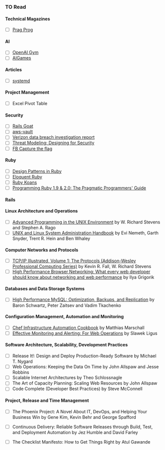 ### TO Read

#### Technical Magazines
* [ ] [Prag Prog](https://pragprog.com/magazines)

#### AI
* [ ] [OpenAI Gym](https://gym.openai.com/)
* [ ] [AIGames](http://theaigames.com/)

#### Articles
* [ ] [systemd](http://0pointer.de/blog/projects/systemd-for-admins-1.html)


#### Project Management
* [ ] Excel Pivot Table

#### Security
* [ ] [Rails Goat](https://github.com/OWASP/railsgoat)
* [ ] [aws-vault](https://github.com/99designs/aws-vault)
* [ ] [Verizon data breach investigation report](http://www.verizonenterprise.com/resources/reports/rp_DBIR_2016_Report_en_xg.pdf)
* [ ] [Threat Modeling: Designing for Security](http://www.amazon.com/Threat-Modeling-Designing-Adam-Shostack/dp/1118809998/ref=sr_1_1?ie=UTF8&qid=1462122022&sr=8-1&keywords=threat+modeling)
* [ ] [FB Capture the flag](https://github.com/facebook/fbctf)

#### Ruby
* [ ] [Design Patterns in Ruby](http://www.amazon.com/Design-Patterns-Ruby-Russ-Olsen/dp/0321490452)
* [ ] [Eloquent Ruby](http://www.amazon.com/Eloquent-Ruby-Addison-Wesley-Professional-ebook/dp/B004MMEJ36/ref=mt_kindle?_encoding=UTF8&me=)
* [ ] [Ruby Koans](http://rubykoans.com/)
* [ ] [Programming Ruby 1.9 & 2.0: The Pragmatic Programmers' Guide](http://www.amazon.com/Programming-Ruby-1-9-2-0-Programmers/dp/1937785491/ref=sr_1_1?ie=UTF8&qid=1461533650&sr=8-1&keywords=programming+ruby)
 
#### Rails

#### Linux Architecture and Operations
* [ ] [Advanced Programming in the UNIX Environment](http://www.amazon.com/gp/product/0321637739/ref=as_li_ss_tl?ie=UTF8&camp=1789&creative=390957&creativeASIN=0321637739&linkCode=as2&tag=techops-20) by W. Richard Stevens and Stephen A. Rago
* [ ] [UNIX and Linux System Administration Handbook](http://www.amazon.com/gp/product/0131480057/ref=as_li_ss_tl?ie=UTF8&camp=1789&creative=390957&creativeASIN=0131480057&linkCode=as2&tag=techops-20) by Evi Nemeth, Garth Snyder, Trent R. Hein and Ben Whaley

#### Computer Networks and Protocols
* [ ] [TCP/IP Illustrated, Volume 1: The Protocols (Addison-Wesley Professional Computing Series)](http://www.amazon.com/gp/product/B00666M52S/ref=as_li_tl?ie=UTF8&camp=1789&creative=390957&creativeASIN=B00666M52S&linkCode=as2&tag=kovyrin-20&linkId=FJ43ARZJ5MCZKMXY) by Kevin R. Fall, W. Richard Stevens
* [ ] [High Performance Browser Networking: What every web developer should know about networking and web performance](http://www.amazon.com/gp/product/B00FM0OC4S/ref=as_li_tl?ie=UTF8&camp=1789&creative=390957&creativeASIN=B00FM0OC4S&linkCode=as2&tag=kovyrin-20&linkId=LSGVB4XDWHJUJNJV) by Ilya Grigorik

#### Databases and Data Storage Systems
* [ ] [High Performance MySQL: Optimization, Backups, and Replication](http://www.amazon.com/High-Performance-MySQL-Optimization-Replication-ebook/dp/B007I8S1TY) by Baron Schwartz, Peter Zaitsev and Vadim Tkachenko

#### Configuration Management, Automation and Monitoring
* [ ] [Chef Infrastructure Automation Cookbook](http://www.amazon.com/gp/product/B00YJ64GEW/ref=as_li_tl?ie=UTF8&camp=1789&creative=390957&creativeASIN=B00YJ64GEW&linkCode=as2&tag=kovyrin-20&linkId=NI5XW4FOCIL5JQXN) by Matthias Marschall
* [ ] [Effective Monitoring and Alerting: For Web Operations](http://www.amazon.com/gp/product/B00ADVPNNK/ref=as_li_tl?ie=UTF8&camp=1789&creative=390957&creativeASIN=B00ADVPNNK&linkCode=as2&tag=kovyrin-20&linkId=BR4KVGNZ3AXHIPDD) by Slawek Ligus

#### Software Architecture, Scalability, Development Practices
* [ ] Release It!: Design and Deploy Production-Ready Software by Michael T. Nygard
* [ ] Web Operations: Keeping the Data On Time by John Allspaw and Jesse Robbins
* [ ] Scalable Internet Architectures by Theo Schlossnagle
* [ ] The Art of Capacity Planning: Scaling Web Resources by John Allspaw
* [ ] Code Complete (Developer Best Practices) by Steve McConnell

#### Project, Release and Time Management
* [ ] The Phoenix Project: A Novel About IT, DevOps, and Helping Your Business Win by Gene Kim, Kevin Behr and George Spafford
* [ ] Continuous Delivery: Reliable Software Releases through Build, Test, and Deployment Automation by Jez Humble and David Farley
* [ ] The Checklist Manifesto: How to Get Things Right by Atul Gawande

 

